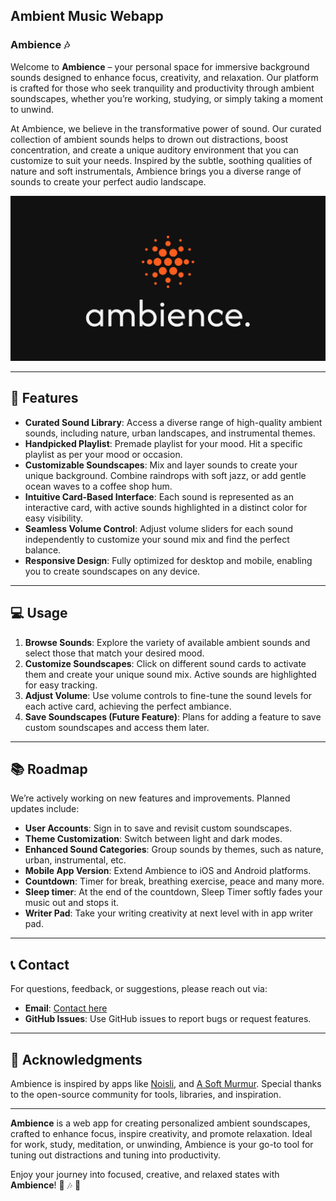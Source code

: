 ## Ambient Music Webapp

### Ambience 🎶

Welcome to **Ambience** – your personal space for immersive background sounds designed to enhance focus, creativity, and relaxation. Our platform is crafted for those who seek tranquility and productivity through ambient soundscapes, whether you’re working, studying, or simply taking a moment to unwind.

At Ambience, we believe in the transformative power of sound. Our curated collection of ambient sounds helps to drown out distractions, boost concentration, and create a unique auditory environment that you can customize to suit your needs. Inspired by the subtle, soothing qualities of nature and soft instrumentals, Ambience brings you a diverse range of sounds to create your perfect audio landscape.

[![Ambience](files/logo/social_share_link_img.jpg)](https://github.com/TheRuchirShah/Ambience)

---

## 🌟 Features

- **Curated Sound Library**: Access a diverse range of high-quality ambient sounds, including nature, urban landscapes, and instrumental themes.
- **Handpicked Playlist**: Premade playlist for your mood. Hit a specific playlist as per your mood or occasion.
- **Customizable Soundscapes**: Mix and layer sounds to create your unique background. Combine raindrops with soft jazz, or add gentle ocean waves to a coffee shop hum.
- **Intuitive Card-Based Interface**: Each sound is represented as an interactive card, with active sounds highlighted in a distinct color for easy visibility.
- **Seamless Volume Control**: Adjust volume sliders for each sound independently to customize your sound mix and find the perfect balance.
- **Responsive Design**: Fully optimized for desktop and mobile, enabling you to create soundscapes on any device.

---

## 💻 Usage

1. **Browse Sounds**: Explore the variety of available ambient sounds and select those that match your desired mood.
2. **Customize Soundscapes**: Click on different sound cards to activate them and create your unique sound mix. Active sounds are highlighted for easy tracking.
3. **Adjust Volume**: Use volume controls to fine-tune the sound levels for each active card, achieving the perfect ambiance.
4. **Save Soundscapes (Future Feature)**: Plans for adding a feature to save custom soundscapes and access them later.

---

## 📚 Roadmap

We’re actively working on new features and improvements. Planned updates include:

- **User Accounts**: Sign in to save and revisit custom soundscapes.
- **Theme Customization**: Switch between light and dark modes.
- **Enhanced Sound Categories**: Group sounds by themes, such as nature, urban, instrumental, etc.
- **Mobile App Version**: Extend Ambience to iOS and Android platforms.
- **Countdown**: Timer for break, breathing exercise, peace and many more.
- **Sleep timer**: At the end of the countdown, Sleep Timer softly fades your music out and stops it.
- **Writer Pad**: Take your writing creativity at next level with in app writer pad.

---

## 📞 Contact

For questions, feedback, or suggestions, please reach out via:

- **Email**: [Contact here](https://ruchir-website.vercel.app/contact.html)
- **GitHub Issues**: Use GitHub issues to report bugs or request features.

---

## 🙌 Acknowledgments

Ambience is inspired by apps like [Noisli](https://noisli.com/), and [A Soft Murmur](https://asoftmurmur.com/). Special thanks to the open-source community for tools, libraries, and inspiration.

---

**Ambience** is a web app for creating personalized ambient soundscapes, crafted to enhance focus, inspire creativity, and promote relaxation. Ideal for work, study, meditation, or unwinding, Ambience is your go-to tool for tuning out distractions and tuning into productivity.

Enjoy your journey into focused, creative, and relaxed states with **Ambience**! 🌊 🎶 🌿

